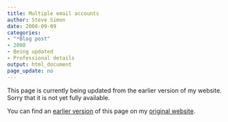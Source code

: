 ```yaml
---
title: Multiple email accounts
author: Steve Simon
date: 2008-09-09
categories:
- "*Blog post"
- 2008
- Being updated
- Professional details
output: html_document
page_update: no
---
```


This page is currently being updated from the earlier version of my website. Sorry that it is not yet fully available.

<!---More--->


You can find an [earlier version][sim1] of this page on my [original website][sim2].

[sim1]: http://www.pmean.com/08/EmailAccounts.html
[sim2]: http://www.pmean.com/original_site.html
